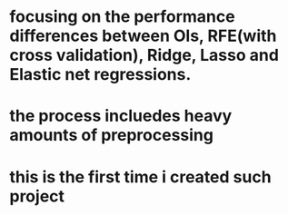 # focusing on the performance differences between Ols, RFE(with cross validation), Ridge, Lasso and Elastic net regressions. 
# the process incluedes heavy amounts of preprocessing
# this is the first time i created such project
